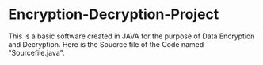 # Encryption-Decryption-Project
This is a basic software created in JAVA for the purpose of Data Encryption and Decryption.
Here is the Soucrce file of the Code named "Sourcefile.java".
